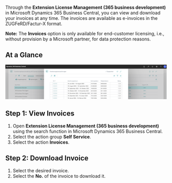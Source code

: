 Through the **Extension License Management (365 business development)** in Microsoft Dynamics 365 Business Central, you can view and download your invoices at any time. The invoices are available as e-invoices in the ZUGFeRD/Factur-X format.

<div class="alert alert-info">
    <i class="fa-solid fa-lightbulb"></i> <strong>Note:</strong> The <strong>Invoices</strong> option is only available for end-customer licensing, i.e., without provision by a Microsoft partner, for data protection reasons.
</div>

## At a Glance

![Invoice Overview](/assets/images/licensing/ae042595-fa7f-434f-841c-95eea465d524.png)

## Step 1: View Invoices

1. Open **Extension License Management (365 business development)** using the search function in Microsoft Dynamics 365 Business Central.
2. Select the action group **Self Service**.
3. Select the action **Invoices**.

## Step 2: Download Invoice

1. Select the desired invoice.
2. Select the **No.** of the invoice to download it.

